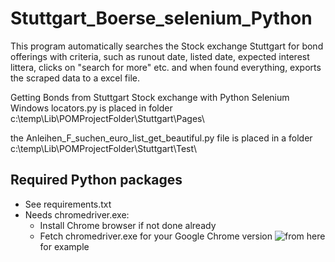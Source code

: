 # Stuttgart_Boerse_selenium_Python
This program automatically searches the Stock exchange Stuttgart for bond offerings with criteria, such as runout date, listed date, expected interest littera, clicks on "search for more"  etc. and when found everything, exports the scraped data to a excel file.

Getting Bonds from Stuttgart Stock exchange with Python Selenium Windows
locators.py is placed in folder c:\temp\Lib\POMProjectFolder\Stuttgart\Pages\

the Anleihen_F_suchen_euro_list_get_beautiful.py file is placed in a folder
c:\temp\Lib\POMProjectFolder\Stuttgart\Test\


## Required Python packages
- See requirements.txt
- Needs chromedriver.exe:
  - Install Chrome browser if not done already
  - Fetch chromedriver.exe for your Google Chrome version ![from here](https://googlechromelabs.github.io/chrome-for-testing/#stable) for example
